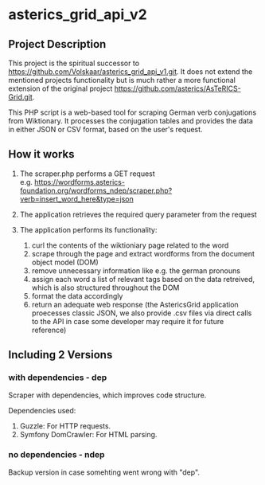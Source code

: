 # asterics_grid_api_v2

## Project Description

This project is the spiritual successor to https://github.com/Volskaar/asterics_grid_api_v1.git. It does not extend the mentioned projects functionality but is much rather a more functional extension of the original project https://github.com/asterics/AsTeRICS-Grid.git.

This PHP script is a web-based tool for scraping German verb conjugations from Wiktionary. It processes the conjugation tables and provides the data in either JSON or CSV format, based on the user's request.

## How it works

1. The scraper.php performs a GET request  
e.g. https://wordforms.asterics-foundation.org/wordforms_ndep/scraper.php?verb=insert_word_here&type=json

2. The application retrieves the required query parameter from the request

3. The application performs its functionality:

    1. curl the contents of the wiktioniary page related to the word
    2. scrape through the page and extract wordforms from the document object model (DOM)
    3. remove unnecessary information like e.g. the german pronouns
    4. assign each word a list of relevant tags based on the data retreived, which is also structured throughout the DOM
    5. format the data accordingly
    6. return an adequate web response (the AstericsGrid application proecesses classic JSON, we also provide .csv files via direct calls to the API in case some developer may require it for future reference)

## Including 2 Versions

### with dependencies - dep

Scraper with dependencies, which improves code structure.

Dependencies used: 
1. Guzzle: For HTTP requests.
2. Symfony DomCrawler: For HTML parsing.

### no dependencies - ndep

Backup version in case somehting went wrong with "dep".


